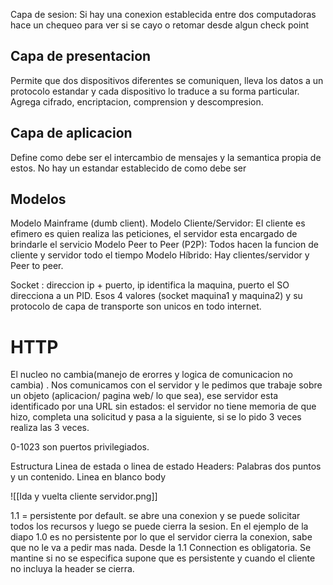 Capa de sesion: Si hay una conexion establecida entre dos computadoras hace un chequeo para ver si se cayo o retomar desde algun check point
## Capa de presentacion 
Permite que dos dispositivos diferentes se comuniquen, lleva los datos a un protocolo estandar y cada dispositivo lo traduce a su forma particular. Agrega cifrado, encriptacion, comprension y descompresion. 

## Capa de aplicacion
Define como debe ser el intercambio de mensajes y la semantica propia de estos. No hay un estandar establecido de como debe ser 

## Modelos 
Modelo Mainframe (dumb client).
Modelo Cliente/Servidor: El cliente es efimero es quien realiza las peticiones, el servidor esta encargado de brindarle el servicio 
Modelo Peer to Peer (P2P): Todos hacen la funcion de cliente y servidor todo el tiempo 
Modelo Híbrido: Hay clientes/servidor y Peer to peer.


Socket : direccion ip + puerto, ip identifica la maquina, puerto el SO direcciona a un PID. Esos 4 valores (socket maquina1 y maquina2) y su protocolo de capa de transporte son unicos en todo internet. 

# HTTP
El nucleo no cambia(manejo de erorres y logica de comunicacion no cambia) . Nos comunicamos con el servidor y le pedimos que trabaje sobre un objeto (aplicacion/ pagina web/ lo que sea), ese servidor esta identificado por una URL
sin estados: el servidor no tiene memoria de que hizo, completa una solicitud y pasa a la siguiente, si se lo pido 3 veces realiza las 3 veces. 

0-1023 son puertos privilegiados. 

Estructura
Linea de estada o linea de estado 
Headers: Palabras dos puntos y un contenido. 
Linea en blanco 
body 

![[Ida y vuelta cliente servidor.png]]

1.1 = persistente por default. se abre una conexion y se puede solicitar todos los recursos y luego se puede cierra la sesion. En el ejemplo de la diapo 1.0 es no persistente por lo que el servidor cierra la conexion, sabe que no le va a pedir mas nada. Desde la 1.1 Connection es obligatoria. Se mantine si no se especifica supone que es persistente y cuando el cliente no incluya la header se cierra.  